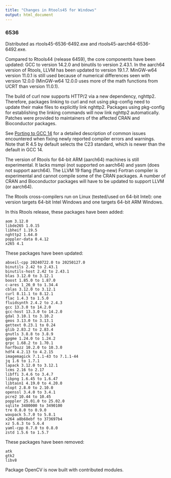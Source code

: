 ```yaml
---
title: "Changes in Rtools45 for Windows"
output: html_document
---
```

### 6536
Distributed as rtools45-6536-6492.exe and rtools45-aarch64-6536-6492.exe.

Compared to Rtools44 (release 6459), the core components have been updated:
GCC to version 14.2.0 and binutils to version 2.43.1.  In the aarch64
version of Rtools, LLVM has been updated to version 19.1.7.  MinGW-w64
version 11.0.1 is still used because of numerical differences seen with
version 12.0.0 (MinGW-w64 12.0.0 uses more of the math functions from UCRT
than version 11.0.1).

The build of curl now supports HTTP/2 via a new dependency, nghttp2. 
Therefore, packages linking to curl and not using pkg-config need to update
their make files to explicitly link nghttp2.  Packages using pkg-config for
establishing the linking commands will now link nghttp2 automatically. 
Patches were provided to maintainers of the affected CRAN and Bioconductor
packages.

See [Porting to GCC 14](https://gcc.gnu.org/gcc-14/porting_to.html)  for a
detailed description of common issues encountered when fixing newly reported
compiler errors and warnings.  Note that R 4.5 by default selects the C23
standard, which is newer than the default in GCC 14.

The version of Rtools for 64-bit ARM (aarch64) machines is still
experimental.  It lacks msmpi (not supported on aarch64) and yasm (does not
support aarch64).  The LLVM 19 flang (flang-new) Fortran compiler is
experimental and cannot compile some of the CRAN packages.  A number of CRAN
and Bioconductor packages will have to be updated to support LLVM (or
aarch64).

The Rtools cross-compilers run on Linux (tested/used on 64-bit Intel): one
version targets 64-bit Intel Windows and one targets 64-bit ARM Windows.

In this Rtools release, these packages have been added:

```
aom 3.12.0
libde265 1.0.15
libheif 1.19.5
nghttp2 1.64.0
poppler-data 0.4.12
x265 4.1
```

These packages have been updated:

```
abseil-cpp 20240722.0 to 20250127.0
binutils 2.42 to 2.43.1
binutils-host 2.42 to 2.43.1
blas 3.12.0 to 3.12.1
boost 1.85.0 to 1.87.0
c-ares 1_26_0 to 1.34.4
cblas 3.12.0 to 3.12.1
curl 8.11.1 to 8.12.1
flac 1.4.3 to 1.5.0
fluidsynth 2.4.2 to 2.4.3
gcc 13.3.0 to 14.2.0
gcc-host 13.3.0 to 14.2.0
gdal 3.10.1 to 3.10.2
geos 3.13.0 to 3.13.1
gettext 0.23.1 to 0.24
glib 2.83.2 to 2.83.4
gnutls 3.8.8 to 3.8.9
gpgme 1.24.0 to 1.24.2
grpc 1.68.2 to 1.70.1
harfbuzz 10.2.0 to 10.3.0
hdf4 4.2.13 to 4.2.15
imagemagick 7.1.1-43 to 7.1.1-44
jq 1.6 to 1.7.1
lapack 3.12.0 to 3.12.1
lcms 2.16 to 2.17
libffi 3.4.6 to 3.4.7
libpng 1.6.45 to 1.6.47
libtasn1 4.19.0 to 4.20.0
nlopt 2.8.0 to 2.10.0
openssl 3.4.0 to 3.4.1
pcre2 10.44 to 10.45
poppler 25.01.0 to 25.02.0
sqlite 3480000 to 3490100
tre 0.8.0 to 0.9.0
wavpack 5.7.0 to 5.8.1
x264 a8b68ebf to 373697b4
xz 5.6.3 to 5.6.4
yaml-cpp 0.7.0 to 0.8.0
zstd 1.5.6 to 1.5.7
```

These packages have been removed:

```
atk
gtk2
libv8
```

Package OpenCV is now built with contributed modules.
